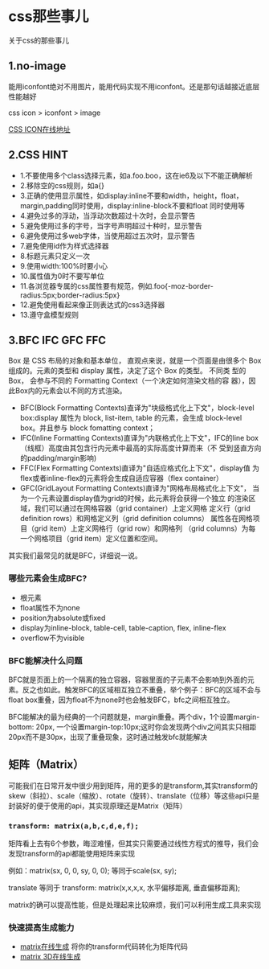 # css那些事儿
关于css的那些事儿
## 1.no-image
能用iconfont绝对不用图片，能用代码实现不用iconfont。还是那句话越接近底层性能越好

css icon > iconfont > image

[CSS ICON在线地址](https://cssicon.space/#/)

## 2.CSS HINT
- 1.不要使用多个class选择元素，如a.foo.boo，这在ie6及以下不能正确解析
- 2.移除空的css规则，如a{}
- 3.正确的使用显示属性，如display:inline不要和width，height，float，margin,padding同时使用，display:inline-block不要和float
同时使用等
- 4.避免过多的浮动，当浮动次数超过十次时，会显示警告
- 5.避免使用过多的字号，当字号声明超过十种时，显示警告
- 6.避免使用过多web字体，当使用超过五次时，显示警告
- 7.避免使用id作为样式选择器
- 8.标题元素只定义一次
- 9.使用width:100%时要小心
- 10.属性值为0时不要写单位
- 11.各浏览器专属的css属性要有规范，例如.foo{-moz-border-radius:5px;border-radius:5px}
- 12.避免使用看起来像正则表达式的css3选择器
- 13.遵守盒模型规则

## 3.BFC IFC GFC FFC
Box 是 CSS 布局的对象和基本单位， 直观点来说，就是一个页面是由很多个 
Box 组成的。元素的类型和 display 属性，决定了这个 Box 的类型。 不同类
型的 Box， 会参与不同的 Formatting Context（一个决定如何渲染文档的容
器），因此Box内的元素会以不同的方式渲染。
- BFC(Block Formatting Contexts)直译为"块级格式化上下文"，block-level box:display 属性为 block, list-item, table 的元素，会生成 block-level 
box。并且参与 block fomatting context；
- IFC(Inline Formatting Contexts)直译为"内联格式化上下文"，IFC的line 
box（线框）高度由其包含行内元素中最高的实际高度计算而来（不
受到竖直方向的padding/margin影响)
- FFC(Flex Formatting Contexts)直译为"自适应格式化上下文"，display值
为flex或者inline-flex的元素将会生成自适应容器（flex container）
- GFC(GridLayout Formatting Contexts)直译为"网格布局格式化上下文"，
当为一个元素设置display值为grid的时候，此元素将会获得一个独立
的渲染区域，我们可以通过在网格容器（grid container）上定义网格
定义行（grid definition rows）和网格定义列（grid definition columns）
属性各在网格项目（grid item）上定义网格行（grid row）和网格列
（grid columns）为每一个网格项目（grid item）定义位置和空间。


其实我们最常见的就是BFC，详细说一说。

### 哪些元素会生成BFC?
- 根元素
- float属性不为none
- position为absolute或fixed
- display为inline-block, table-cell, table-caption, flex, 
inline-flex
- overflow不为visible

### BFC能解决什么问题
BFC就是页面上的一个隔离的独立容器，容器里面的子元素不会影响到外面的元素。反之也如此。触发BFC的区域相互独立不重叠，举个例子：BFC的区域不会与float box重叠，因为float不为none时也会触发BFC，bfc之间相互独立。

BFC能解决的最为经典的一个问题就是，margin重叠。两个div，1个设置margin-bottom: 20px, 一个设置margin-top:10px;这时你会发现两个div之间其实只相距20px而不是30px，出现了重叠现象，这时通过触发bfc就能解决

## 矩阵（Matrix）
可能我们在日常开发中很少用到矩阵，用的更多的是transform,其实transform的skew（斜拉）、scale（缩放）、rotate（旋转）、translate（位移）等这些api只是封装好的便于使用的api，其实现原理还是Matrix（矩阵）

###  `transform: matrix(a,b,c,d,e,f);`
矩阵看上去有6个参数，晦涩难懂，但其实只需要通过线性方程式的推导，我们会发现transform的api都能使用矩阵来实现

例如：matrix(sx, 0, 0, sy, 0, 0);
等同于scale(sx, sy);

translate 等同于 transform: matrix(x,x,x,x, 水平偏移距离, 垂直偏移距离);

matrix的确可以提高性能，但是处理起来比较麻烦，我们可以利用生成工具来实现
### 快速提高生成能力
- [matrix在线生成](https://meyerweb.com/eric/tools/matrix/) 将你的transform代码转化为矩阵代码
- [matrix 3D在线生成](http://ds-overdesign.com/)
